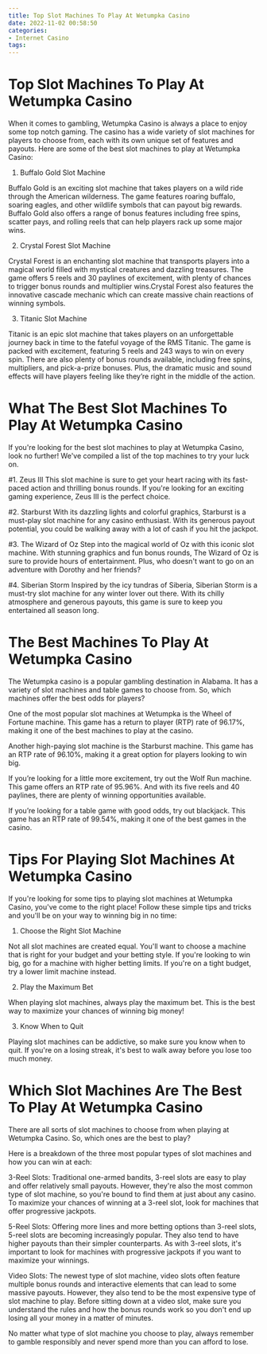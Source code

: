 ```yaml
---
title: Top Slot Machines To Play At Wetumpka Casino
date: 2022-11-02 00:58:50
categories:
- Internet Casino
tags:
---
```



#  Top Slot Machines To Play At Wetumpka Casino

When it comes to gambling, Wetumpka Casino is always a place to enjoy some top notch gaming. The casino has a wide variety of slot machines for players to choose from, each with its own unique set of features and payouts. Here are some of the best slot machines to play at Wetumpka Casino:

1. Buffalo Gold Slot Machine

Buffalo Gold is an exciting slot machine that takes players on a wild ride through the American wilderness. The game features roaring buffalo, soaring eagles, and other wildlife symbols that can payout big rewards. Buffalo Gold also offers a range of bonus features including free spins, scatter pays, and rolling reels that can help players rack up some major wins.

2. Crystal Forest Slot Machine

Crystal Forest is an enchanting slot machine that transports players into a magical world filled with mystical creatures and dazzling treasures. The game offers 5 reels and 30 paylines of excitement, with plenty of chances to trigger bonus rounds and multiplier wins.Crystal Forest also features the innovative cascade mechanic which can create massive chain reactions of winning symbols.

3. Titanic Slot Machine

Titanic is an epic slot machine that takes players on an unforgettable journey back in time to the fateful voyage of the RMS Titanic. The game is packed with excitement, featuring 5 reels and 243 ways to win on every spin. There are also plenty of bonus rounds available, including free spins, multipliers, and pick-a-prize bonuses. Plus, the dramatic music and sound effects will have players feeling like they’re right in the middle of the action.

#  What The Best Slot Machines To Play At Wetumpka Casino 

If you're looking for the best slot machines to play at Wetumpka Casino, look no further! We've compiled a list of the top machines to try your luck on.

#1. Zeus III
This slot machine is sure to get your heart racing with its fast-paced action and thrilling bonus rounds. If you're looking for an exciting gaming experience, Zeus III is the perfect choice.

#2. Starburst
With its dazzling lights and colorful graphics, Starburst is a must-play slot machine for any casino enthusiast. With its generous payout potential, you could be walking away with a lot of cash if you hit the jackpot.

#3. The Wizard of Oz
Step into the magical world of Oz with this iconic slot machine. With stunning graphics and fun bonus rounds, The Wizard of Oz is sure to provide hours of entertainment. Plus, who doesn't want to go on an adventure with Dorothy and her friends?

#4. Siberian Storm
Inspired by the icy tundras of Siberia, Siberian Storm is a must-try slot machine for any winter lover out there. With its chilly atmosphere and generous payouts, this game is sure to keep you entertained all season long.

#  The Best Machines To Play At Wetumpka Casino 

The Wetumpka casino is a popular gambling destination in Alabama. It has a variety of slot machines and table games to choose from. So, which machines offer the best odds for players?

One of the most popular slot machines at Wetumpka is the Wheel of Fortune machine. This game has a return to player (RTP) rate of 96.17%, making it one of the best machines to play at the casino.

Another high-paying slot machine is the Starburst machine. This game has an RTP rate of 96.10%, making it a great option for players looking to win big.

If you’re looking for a little more excitement, try out the Wolf Run machine. This game offers an RTP rate of 95.96%. And with its five reels and 40 paylines, there are plenty of winning opportunities available.

If you’re looking for a table game with good odds, try out blackjack. This game has an RTP rate of 99.54%, making it one of the best games in the casino.

#  Tips For Playing Slot Machines At Wetumpka Casino 

If you're looking for some tips to playing slot machines at Wetumpka Casino, you've come to the right place! Follow these simple tips and tricks and you'll be on your way to winning big in no time:

1. Choose the Right Slot Machine

Not all slot machines are created equal. You'll want to choose a machine that is right for your budget and your betting style. If you're looking to win big, go for a machine with higher betting limits. If you're on a tight budget, try a lower limit machine instead.

2. Play the Maximum Bet

When playing slot machines, always play the maximum bet. This is the best way to maximize your chances of winning big money!

3. Know When to Quit

Playing slot machines can be addictive, so make sure you know when to quit. If you're on a losing streak, it's best to walk away before you lose too much money.

#  Which Slot Machines Are The Best To Play At Wetumpka Casino

There are all sorts of slot machines to choose from when playing at Wetumpka Casino. So, which ones are the best to play?

Here is a breakdown of the three most popular types of slot machines and how you can win at each:

3-Reel Slots: Traditional one-armed bandits, 3-reel slots are easy to play and offer relatively small payouts. However, they're also the most common type of slot machine, so you're bound to find them at just about any casino. To maximize your chances of winning at a 3-reel slot, look for machines that offer progressive jackpots.

5-Reel Slots: Offering more lines and more betting options than 3-reel slots, 5-reel slots are becoming increasingly popular. They also tend to have higher payouts than their simpler counterparts. As with 3-reel slots, it's important to look for machines with progressive jackpots if you want to maximize your winnings.

Video Slots: The newest type of slot machine, video slots often feature multiple bonus rounds and interactive elements that can lead to some massive payouts. However, they also tend to be the most expensive type of slot machine to play. Before sitting down at a video slot, make sure you understand the rules and how the bonus rounds work so you don't end up losing all your money in a matter of minutes.

No matter what type of slot machine you choose to play, always remember to gamble responsibly and never spend more than you can afford to lose.